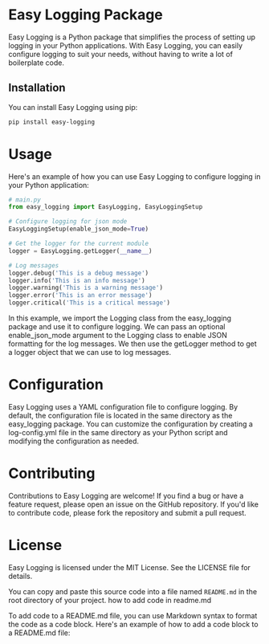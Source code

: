 # Easy Logging Package

Easy Logging is a Python package that simplifies the process of setting up logging in your Python applications. With Easy Logging, you can easily configure logging to suit your needs, without having to write a lot of boilerplate code.

## Installation

You can install Easy Logging using pip:

```bash
pip install easy-logging
```

# Usage
Here's an example of how you can use Easy Logging to configure logging in your Python application:

```python
# main.py
from easy_logging import EasyLogging, EasyLoggingSetup

# Configure logging for json mode 
EasyLoggingSetup(enable_json_mode=True)

# Get the logger for the current module
logger = EasyLogging.getLogger(__name__)

# Log messages
logger.debug('This is a debug message')
logger.info('This is an info message')
logger.warning('This is a warning message')
logger.error('This is an error message')
logger.critical('This is a critical message')
``` 

In this example, we import the Logging class from the easy_logging package and use it to configure logging. We can pass an optional enable_json_mode argument to the Logging class to enable JSON formatting for the log messages. We then use the getLogger method to get a logger object that we can use to log messages.

# Configuration
Easy Logging uses a YAML configuration file to configure logging. By default, the configuration file is located in the same directory as the easy_logging package. You can customize the configuration by creating a log-config.yml file in the same directory as your Python script and modifying the configuration as needed.

# Contributing
Contributions to Easy Logging are welcome! If you find a bug or have a feature request, please open an issue on the GitHub repository. If you'd like to contribute code, please fork the repository and submit a pull request.

# License
Easy Logging is licensed under the MIT License. See the LICENSE file for details.


You can copy and paste this source code into a file named `README.md` in the root directory of your project.
how to add code in readme.md

To add code to a README.md file, you can use Markdown syntax to format the code as a code block. Here's an example of how to add a code block to a README.md file: